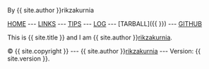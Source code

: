 
By {{ site.author }}rikzakurnia


[HOME](https://rikzakurnia.github.io/os222/) --- [LINKS](https://rikzakurnia.github.io/os222/) --- [TIPS]([https://rikzakurnia.github.io/os222/) --- [LOG](https://github.com/rikzakurnia/os222/blob/main/TXT/mylog.txt) --- [TARBALL]({{ }}) --- [GITHUB](https://github.com/rikzakurnia/os222/)

This is {{ site.title }} and I am {{ site.author }}[rikzakurnia](https://github.com/rikzakurnia).

© {{ site.copyright }} --- {{ site.author }}[rikzakurnia](https://github.com/rikzakurnia) --- Version: {{ site.version }}.
